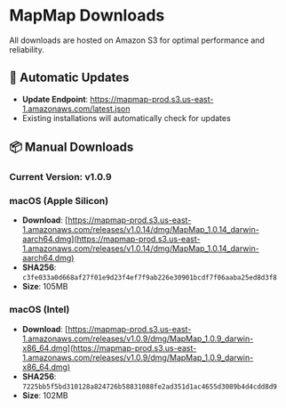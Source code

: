 # MapMap Downloads

All downloads are hosted on Amazon S3 for optimal performance and reliability.

## 🔄 Automatic Updates

- **Update Endpoint**: https://mapmap-prod.s3.us-east-1.amazonaws.com/latest.json
- Existing installations will automatically check for updates

## 📦 Manual Downloads

### Current Version: v1.0.9

### macOS (Apple Silicon)

- **Download**: [https://mapmap-prod.s3.us-east-1.amazonaws.com/releases/v1.0.14/dmg/MapMap_1.0.14_darwin-aarch64.dmg](https://mapmap-prod.s3.us-east-1.amazonaws.com/releases/v1.0.14/dmg/MapMap_1.0.14_darwin-aarch64.dmg)
- **SHA256**: `c3fe033a0d668af27f01e9d23f4ef7f9ab226e30901bcdf7f06aaba25ed8d3f8`
- **Size**: 105MB

### macOS (Intel)

- **Download**: [https://mapmap-prod.s3.us-east-1.amazonaws.com/releases/v1.0.9/dmg/MapMap_1.0.9_darwin-x86_64.dmg](https://mapmap-prod.s3.us-east-1.amazonaws.com/releases/v1.0.9/dmg/MapMap_1.0.9_darwin-x86_64.dmg)
- **SHA256**: `7225bb5f5bd310128a824726b58831088fe2ad351d1ac4655d3089b4d4cdd8d9`
- **Size**: 102MB

